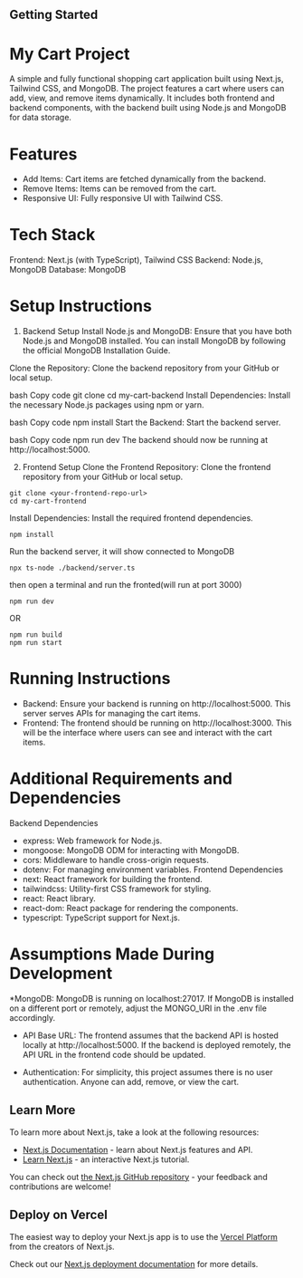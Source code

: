 ## Getting Started

# My Cart Project
A simple and fully functional shopping cart application built using Next.js, Tailwind CSS, and MongoDB. The project features a cart where users can add, view, and remove items dynamically. It includes both frontend and backend components, with the backend built using Node.js and MongoDB for data storage.

# Features
* Add Items: Cart items are fetched dynamically from the backend.
* Remove Items: Items can be removed from the cart.
* Responsive UI: Fully responsive UI with Tailwind CSS.

# Tech Stack
Frontend: Next.js (with TypeScript), Tailwind CSS
Backend: Node.js, MongoDB
Database: MongoDB

# Setup Instructions
1. Backend Setup
Install Node.js and MongoDB:
Ensure that you have both Node.js and MongoDB installed. You can install MongoDB by following the official MongoDB Installation Guide.

Clone the Repository: Clone the backend repository from your GitHub or local setup.

bash
Copy code
git clone <your-backend-repo-url>
cd my-cart-backend
Install Dependencies: Install the necessary Node.js packages using npm or yarn.

bash
Copy code
npm install
Start the Backend: Start the backend server.

bash
Copy code
npm run dev
The backend should now be running at http://localhost:5000.

2. Frontend Setup
Clone the Frontend Repository: Clone the frontend repository from your GitHub or local setup.

```
git clone <your-frontend-repo-url>
cd my-cart-frontend
```
Install Dependencies: Install the required frontend dependencies.
```
npm install
```

Run the backend server, it will show connected to MongoDB
```
npx ts-node ./backend/server.ts
```

then open a terminal and run the fronted(will run at port 3000)
```
npm run dev
```
OR
```
npm run build
npm run start
```

# Running Instructions
* Backend: Ensure your backend is running on http://localhost:5000. This server serves APIs for managing the cart items.
* Frontend: The frontend should be running on http://localhost:3000. This will be the interface where users can see and interact with the cart items.

# Additional Requirements and Dependencies
Backend Dependencies
* express: Web framework for Node.js.
* mongoose: MongoDB ODM for interacting with MongoDB.
* cors: Middleware to handle cross-origin requests.
* dotenv: For managing environment variables.
Frontend Dependencies
* next: React framework for building the frontend.
* tailwindcss: Utility-first CSS framework for styling.
* react: React library.
* react-dom: React package for rendering the components.
* typescript: TypeScript support for Next.js.

# Assumptions Made During Development
*MongoDB: MongoDB is running on localhost:27017. If MongoDB is installed on a different port or remotely, adjust the MONGO_URI in the .env file accordingly.

* API Base URL: The frontend assumes that the backend API is hosted locally at http://localhost:5000. If the backend is deployed remotely, the API URL in the frontend code should be updated.

* Authentication: For simplicity, this project assumes there is no user authentication. Anyone can add, remove, or view the cart.


## Learn More

To learn more about Next.js, take a look at the following resources:

- [Next.js Documentation](https://nextjs.org/docs) - learn about Next.js features and API.
- [Learn Next.js](https://nextjs.org/learn-pages-router) - an interactive Next.js tutorial.

You can check out [the Next.js GitHub repository](https://github.com/vercel/next.js) - your feedback and contributions are welcome!

## Deploy on Vercel

The easiest way to deploy your Next.js app is to use the [Vercel Platform](https://vercel.com/new?utm_medium=default-template&filter=next.js&utm_source=create-next-app&utm_campaign=create-next-app-readme) from the creators of Next.js.

Check out our [Next.js deployment documentation](https://nextjs.org/docs/pages/building-your-application/deploying) for more details.
